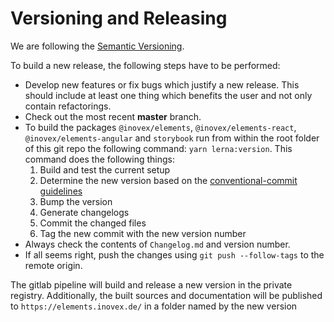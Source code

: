 # Versioning and Releasing

We are following the [Semantic Versioning](https://semver.org/).

To build a new release, the following steps have to be performed:

- Develop new features or fix bugs which justify a new release. This should include at least one thing which benefits the user and not only contain refactorings.
- Check out the most recent **master** branch.
- To build the packages `@inovex/elements`, `@inovex/elements-react`, `@inovex/elements-angular` and `storybook` run from within the root folder of this git repo the following command: `yarn lerna:version`. This command does the following things:
    1. Build and test the current setup
    2. Determine the new version based on the [conventional-commit guidelines](https://www.conventionalcommits.org/en/v1.0.0/)
    3. Bump the version
    4. Generate changelogs 
    5. Commit the changed files
    6. Tag the new commit with the new version number
- Always check the contents of `Changelog.md` and version number.
- If all seems right, push the changes using `git push --follow-tags` to the remote origin.

The gitlab pipeline will build and release a new version in the private registry. Additionally, the built sources and documentation will be published to `https://elements.inovex.de/` in a folder named by the new version
